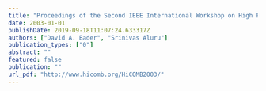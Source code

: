 ```yaml
---
title: "Proceedings of the Second IEEE International Workshop on High Performance Computational Biology (HiCOMB 2003), Nice, France, April 2003"
date: 2003-01-01
publishDate: 2019-09-18T11:07:24.633317Z
authors: ["David A. Bader", "Srinivas Aluru"]
publication_types: ["0"]
abstract: ""
featured: false
publication: ""
url_pdf: "http://www.hicomb.org/HiCOMB2003/"
---
```


